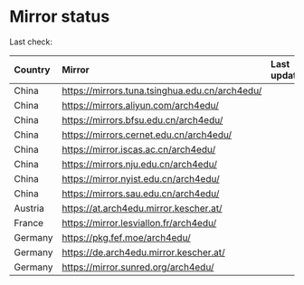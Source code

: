 <script src="./time.js"></script>
# Mirror status
Last check: <script type="text/javascript">localize(1740897000.7045925);</script>

|Country|Mirror|Last update|
|:------|:-----|:----------|
|China|https://mirrors.tuna.tsinghua.edu.cn/arch4edu/|<script type="text/javascript">localize(1740854321);</script>|
|China|https://mirrors.aliyun.com/arch4edu/|<script type="text/javascript">localize(1740854321);</script>|
|China|https://mirrors.bfsu.edu.cn/arch4edu/|<script type="text/javascript">localize(1740854321);</script>|
|China|https://mirrors.cernet.edu.cn/arch4edu/|<script type="text/javascript">localize(1740854321);</script>|
|China|https://mirror.iscas.ac.cn/arch4edu/|<script type="text/javascript">localize(1740854321);</script>|
|China|https://mirrors.nju.edu.cn/arch4edu/|<script type="text/javascript">localize(1740811324);</script>|
|China|https://mirror.nyist.edu.cn/arch4edu/|<script type="text/javascript">localize(1740854321);</script>|
|China|https://mirrors.sau.edu.cn/arch4edu/|<script type="text/javascript">localize(1731653531);</script>|
|Austria|https://at.arch4edu.mirror.kescher.at/|<script type="text/javascript">localize(1740854321);</script>|
|France|https://mirror.lesviallon.fr/arch4edu/|<script type="text/javascript">localize(1740854321);</script>|
|Germany|https://pkg.fef.moe/arch4edu/|<script type="text/javascript">localize(1740854321);</script>|
|Germany|https://de.arch4edu.mirror.kescher.at/|<script type="text/javascript">localize(1740854321);</script>|
|Germany|https://mirror.sunred.org/arch4edu/|<script type="text/javascript">localize(1740854321);</script>|

<script src="./tablefilter/tablefilter.js"></script>
<script src="./table.js"></script>